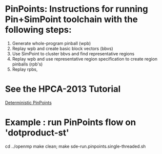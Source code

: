 # PinPoints:  Instructions for running Pin+SimPoint toolchain with the following steps:
  1. Generate whole-program pinball (wpb)
  2. Replay wpb and create basic block vectors (bbvs)
  3. Use SimPoint to cluster bbvs and find representative regions 
  4. Replay wpb and use representative region specification to create region pinballs (rpb's)
  5. Replay rpbs,

#  See the HPCA-2013 Tutorial 
[Deterministic PinPoints](https://snipersim.org/w/Tutorial:HPCA_2013_PinPoints)

# Example : run PinPoints flow on 'dotproduct-st'
  cd ../openmp
  <See README>
  make clean; make
  sde-run.pinpoints.single-threaded.sh
